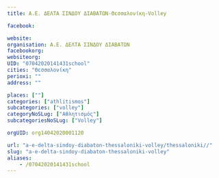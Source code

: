 ```yaml
---
title: Α.Ε. ΔΕΛΤΑ ΣΙΝΔΟΥ ΔΙΑΒΑΤΩΝ-Θεσσαλονίκη-Volley

facebook:

website:
organisation: Α.Ε. ΔΕΛΤΑ ΣΙΝΔΟΥ ΔΙΑΒΑΤΩΝ
facebookorg:
websiteorg:
UID: "07042020141431school"
cities: "Θεσσαλονίκη"
perioxi: ""
address: ""

places: [""]
categories: ["athlitismos"]
subcategories: ["volley"]
categoryNoSLug: ["Αθλητισμός"]
subcategoriesNoSLug: ["Volley"]

orgUID: org14042020001120

url: "a-e-delta-sindoy-diabaton-thessaloniki-volley/thessaloniki//"
slug: "a-e-delta-sindoy-diabaton-thessaloniki-volley"
aliases:
    - /07042020141431school
---
```





